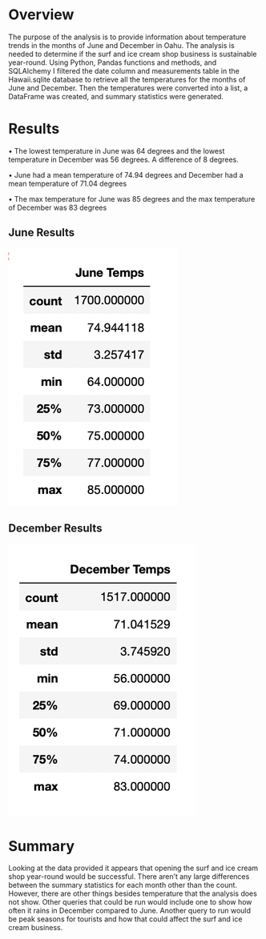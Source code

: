 # Overview 

The purpose of the analysis is to provide information about temperature trends in the months of June and December in Oahu. The analysis is needed to determine if the surf and ice cream shop business is sustainable year-round. Using Python, Pandas functions and methods, and SQLAlchemy I filtered the date column and measurements table in the Hawaii.sqlite database to retrieve all the temperatures for the months of June and December. Then the temperatures were converted into a list, a DataFrame was created, and summary statistics were generated. 

# Results 

•	The lowest temperature in June was 64 degrees and the lowest temperature in December was 56 degrees. A difference of 8 degrees. 

•	June had a mean temperature of 74.94 degrees and December had a mean temperature of 71.04 degrees

•	The max temperature for June was 85 degrees and the max temperature of December was 83 degrees

## June Results
![June_Temps](https://github.com/jaousley/surfs_up/blob/main/June_Temps.png)

## December Results
!["December_Temps"](https://github.com/jaousley/surfs_up/blob/main/December_Temps.png)

# Summary

Looking at the data provided it appears that opening the surf and ice cream shop year-round would be successful. There aren’t any large differences between the summary statistics for each month other than the count. However, there are other things besides temperature that the analysis does not show. Other queries that could be run would include one to show how often it rains in December compared to June. Another query to run would be peak seasons for tourists and how that could affect the surf and ice cream business. 
